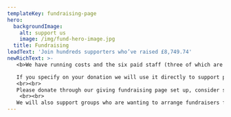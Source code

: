 ```yaml
---
templateKey: fundraising-page
hero:
  backgroundImage:
    alt: support us
    image: /img/fund-hero-image.jpg
  title: Fundraising
leadText: 'Join hundreds supporters who’ve raised £8,749.74'
newRichText: >-
   <b>We have running costs and the six paid staff (three of which are part-time) are all on the same hourly living wage. We do, however, need funding to pay volunteer expenses, buy guests bus passes so they can attend appointments, support people who are living in fuel poverty (pay gas/electricity bills), and keep the food bank well stocked.</b> <br><br>

   If you specify on your donation we will use it directly to support people who experience homelessness or are at risk of homelessness.
   <br><br>
   ​Please donate through our giving fundraising page set up, consider setting up a monthly contribution.
    <br><br>
   We will also support groups who are wanting to arrange fundraisers for us. We have had great events in the past from  sleep-outs to comedy nights….do you have a good fundraising idea?
---
```


